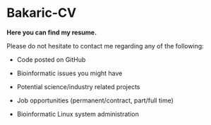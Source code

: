 # Bakaric-CV

**Here you can find my resume.**

Please do not hesitate to contact me regarding any of the following:

 - Code posted on GitHub 
     
 - Bioinformatic issues you might have

 - Potential science/industry related projects

 - Job opportunities (permanent/contract, part/full time)

 - Bioinformatic Linux system administration 
